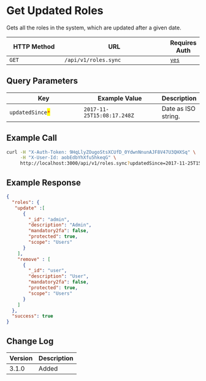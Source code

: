 # Get Updated Roles

Gets all the roles in the system, which are updated after a given date.

<table><thead><tr><th width="163">HTTP Method</th><th width="319">URL</th><th>Requires Auth</th></tr></thead><tbody><tr><td><code>GET</code></td><td><code>/api/v1/roles.sync</code></td><td><a href="../../authentication-endpoints/"><code>yes</code></a></td></tr></tbody></table>

## Query Parameters

<table><thead><tr><th width="234.33333333333331">Key</th><th width="232">Example Value</th><th>Description</th></tr></thead><tbody><tr><td><code>updatedSince</code><mark style="color:red;"><code>*</code></mark></td><td><code>2017-11-25T15:08:17.248Z</code></td><td>Date as ISO string.</td></tr></tbody></table>

## Example Call

```bash
curl -H "X-Auth-Token: 9HqLlyZOugoStsXCUfD_0YdwnNnunAJF8V47U3QHXSq" \
     -H "X-User-Id: aobEdbYhXfu5hkeqG" \
     http://localhost:3000/api/v1/roles.sync?updatedSince=2017-11-25T15:08:17.248Z
```

## Example Response

```json
{
  "roles": {
   "update" :[
      {
        "_id": "admin",
        "description": "Admin",
        "mandatory2fa": false,
        "protected": true,
        "scope": "Users"
      }
    ],
    "remove" : [
      {
        "_id": "user",
        "description": "User",
        "mandatory2fa": false,
        "protected": true,
        "scope": "Users"
      }
    ]
  },
  "success": true
}
```

## Change Log

| Version | Description |
| ------- | ----------- |
| 3.1.0   | Added       |
